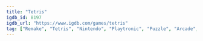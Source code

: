 ```yaml
---
title: "Tetris"
igdb_id: 8197
igdb_url: "https://www.igdb.com/games/tetris"
tag: ["Remake", "Tetris", "Nintendo", "Playtronic", "Puzzle", "Arcade", "Single player", "Side view"]
---
```

